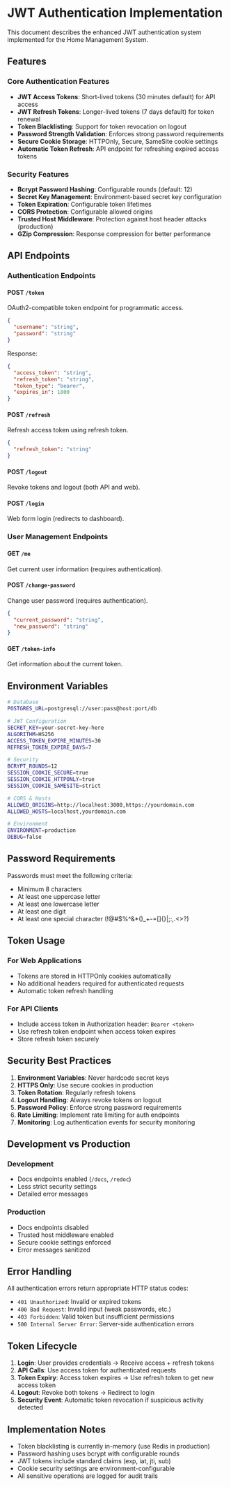 # JWT Authentication Implementation

This document describes the enhanced JWT authentication system implemented for the Home Management System.

## Features

### Core Authentication Features
- **JWT Access Tokens**: Short-lived tokens (30 minutes default) for API access
- **JWT Refresh Tokens**: Longer-lived tokens (7 days default) for token renewal
- **Token Blacklisting**: Support for token revocation on logout
- **Password Strength Validation**: Enforces strong password requirements
- **Secure Cookie Storage**: HTTPOnly, Secure, SameSite cookie settings
- **Automatic Token Refresh**: API endpoint for refreshing expired access tokens

### Security Features
- **Bcrypt Password Hashing**: Configurable rounds (default: 12)
- **Secret Key Management**: Environment-based secret key configuration
- **Token Expiration**: Configurable token lifetimes
- **CORS Protection**: Configurable allowed origins
- **Trusted Host Middleware**: Protection against host header attacks (production)
- **GZip Compression**: Response compression for better performance

## API Endpoints

### Authentication Endpoints

#### POST `/token`
OAuth2-compatible token endpoint for programmatic access.
```json
{
  "username": "string",
  "password": "string"
}
```
Response:
```json
{
  "access_token": "string",
  "refresh_token": "string",
  "token_type": "bearer",
  "expires_in": 1800
}
```

#### POST `/refresh`
Refresh access token using refresh token.
```json
{
  "refresh_token": "string"
}
```

#### POST `/logout`
Revoke tokens and logout (both API and web).

#### POST `/login`
Web form login (redirects to dashboard).

### User Management Endpoints

#### GET `/me`
Get current user information (requires authentication).

#### POST `/change-password`
Change user password (requires authentication).
```json
{
  "current_password": "string",
  "new_password": "string"
}
```

#### GET `/token-info`
Get information about the current token.

## Environment Variables

```bash
# Database
POSTGRES_URL=postgresql://user:pass@host:port/db

# JWT Configuration
SECRET_KEY=your-secret-key-here
ALGORITHM=HS256
ACCESS_TOKEN_EXPIRE_MINUTES=30
REFRESH_TOKEN_EXPIRE_DAYS=7

# Security
BCRYPT_ROUNDS=12
SESSION_COOKIE_SECURE=true
SESSION_COOKIE_HTTPONLY=true
SESSION_COOKIE_SAMESITE=strict

# CORS & Hosts
ALLOWED_ORIGINS=http://localhost:3000,https://yourdomain.com
ALLOWED_HOSTS=localhost,yourdomain.com

# Environment
ENVIRONMENT=production
DEBUG=false
```

## Password Requirements

Passwords must meet the following criteria:
- Minimum 8 characters
- At least one uppercase letter
- At least one lowercase letter
- At least one digit
- At least one special character (!@#$%^&*()_+-=[]{}|;:,.<>?)

## Token Usage

### For Web Applications
- Tokens are stored in HTTPOnly cookies automatically
- No additional headers required for authenticated requests
- Automatic token refresh handling

### For API Clients
- Include access token in Authorization header: `Bearer <token>`
- Use refresh token endpoint when access token expires
- Store refresh token securely

## Security Best Practices

1. **Environment Variables**: Never hardcode secret keys
2. **HTTPS Only**: Use secure cookies in production
3. **Token Rotation**: Regularly refresh tokens
4. **Logout Handling**: Always revoke tokens on logout
5. **Password Policy**: Enforce strong password requirements
6. **Rate Limiting**: Implement rate limiting for auth endpoints
7. **Monitoring**: Log authentication events for security monitoring

## Development vs Production

### Development
- Docs endpoints enabled (`/docs`, `/redoc`)
- Less strict security settings
- Detailed error messages

### Production
- Docs endpoints disabled
- Trusted host middleware enabled
- Secure cookie settings enforced
- Error messages sanitized

## Error Handling

All authentication errors return appropriate HTTP status codes:
- `401 Unauthorized`: Invalid or expired tokens
- `400 Bad Request`: Invalid input (weak passwords, etc.)
- `403 Forbidden`: Valid token but insufficient permissions
- `500 Internal Server Error`: Server-side authentication errors

## Token Lifecycle

1. **Login**: User provides credentials → Receive access + refresh tokens
2. **API Calls**: Use access token for authenticated requests
3. **Token Expiry**: Access token expires → Use refresh token to get new access token
4. **Logout**: Revoke both tokens → Redirect to login
5. **Security Event**: Automatic token revocation if suspicious activity detected

## Implementation Notes

- Token blacklisting is currently in-memory (use Redis in production)
- Password hashing uses bcrypt with configurable rounds
- JWT tokens include standard claims (exp, iat, jti, sub)
- Cookie security settings are environment-configurable
- All sensitive operations are logged for audit trails